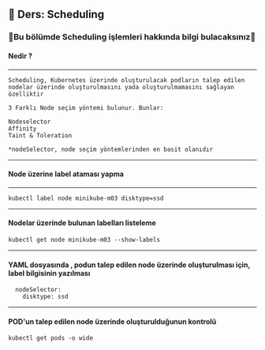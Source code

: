 ## 🧑 Ders: Scheduling

### 📗Bu bölümde Scheduling işlemleri hakkında bilgi bulacaksınız📗

#### Nedir ?
***
```
Scheduling, Kubernetes üzerinde oluşturulacak podların talep edilen nodelar üzerinde oluşturulmasını yada oluşturulmamasını sağlayan özelliktir

3 Farklı Node seçim yöntemi bulunur. Bunlar:

Nodeselector
Affinity
Taint & Toleration

*nodeSelector, node seçim yöntemlerinden en basit olanıdır
```
***

#### Node üzerine label ataması yapma
***
```
kubectl label node minikube-m03 disktype=ssd
```
***
#### Nodelar üzerinde bulunan labelları listeleme
```
kubectl get node minikube-m03 --show-labels
```
***
#### YAML dosyasında , podun talep edilen node üzerinde oluşturulması için, label bilgisinin yazılması
```
  nodeSelector:
    disktype: ssd
```
***
#### POD'un talep edilen node üzerinde oluşturulduğunun kontrolü
```
kubectl get pods -o wide
```

